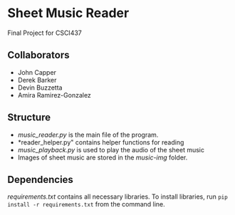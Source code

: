 # Sheet Music Reader
Final Project for CSCI437

## Collaborators
- John Capper
- Derek Barker
- Devin Buzzetta
- Amira Ramirez-Gonzalez

## Structure
- *music_reader.py* is the main file of the program.
- *reader_helper.py" contains helper functions for reading
- *music_playback.py* is used to play the audio of the sheet music
- Images of sheet music are stored in the *music-img* folder.

## Dependencies
*requirements.txt* contains all necessary libraries.
To install libraries, run <code>pip install -r requirements.txt</code> from the command line.
